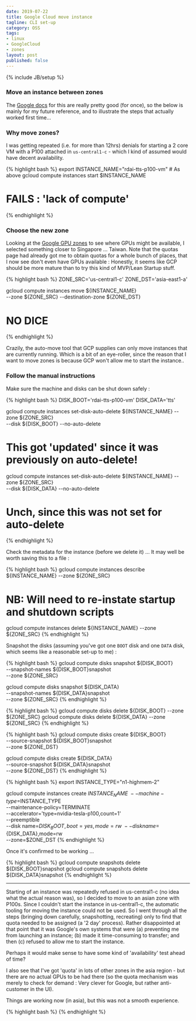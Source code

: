 ```yaml
---
date: 2019-07-22
title: Google Cloud move instance 
tagline: CLI set-up
category: OSS
tags:
- linux
- GoogleCloud
- zones
layout: post
published: false
---
```

{% include JB/setup %}


### Move an instance between zones

The [Google docs](https://cloud.google.com/compute/docs/instances/moving-instance-across-zones) for this
are really pretty good (for once), so the below is mainly for my future reference, and to 
illustrate the steps that actually worked first time...


### Why move zones?

I was getting repeated (i.e. for more than 12hrs) denials for starting a 2 core VM with a P100 attached in
`us-central1-c` - which I kind of assumed would have decent availability.

{% highlight bash %}
export INSTANCE_NAME="rdai-tts-p100-vm"  # As above
gcloud compute instances start $INSTANCE_NAME
# FAILS : 'lack of compute'
{% endhighlight %}


### Choose the new zone

Looking at the [Google GPU zones](https://cloud.google.com/compute/docs/gpus/) to see where GPUs might be available,
I selected something closer to Singapore ... Taiwan.  Note that the quotas page had already
got me to obtain quotas for a whole bunch of places, that I now see don't even have GPUs available : Honestly, 
it seems like GCP should be more mature than to try this kind of MVP/Lean Startup stuff.

{% highlight bash %}
ZONE_SRC='us-central1-c'
ZONE_DST='asia-east1-a'

gcloud compute instances move ${INSTANCE_NAME} \
    --zone ${ZONE_SRC} --destination-zone ${ZONE_DST}
# NO DICE
{% endhighlight %}

Crazily, the auto-move tool that GCP supplies can only move instances that are currently running.  Which 
is a bit of an eye-roller, since the reason that I want to move zones is because GCP won't allow me
to start the instance..


### Follow the manual instructions

Make sure the machine and disks can be shut down safely :

{% highlight bash %}
DISK_BOOT='rdai-tts-p100-vm'
DISK_DATA='tts'

gcloud compute instances set-disk-auto-delete ${INSTANCE_NAME} --zone ${ZONE_SRC} \
    --disk ${DISK_BOOT} --no-auto-delete
# This got 'updated' since it was previously on auto-delete!

gcloud compute instances set-disk-auto-delete ${INSTANCE_NAME} --zone ${ZONE_SRC} \
    --disk ${DISK_DATA} --no-auto-delete
# Unch, since this was not set for auto-delete
{% endhighlight %}


Check the metadata for the instance (before we delete it) ...  It may well be worth 
saving this to a file :

{% highlight bash %}
gcloud compute instances describe ${INSTANCE_NAME} --zone ${ZONE_SRC}
# NB: Will need to re-instate startup and shutdown scripts

gcloud compute instances delete ${INSTANCE_NAME} --zone ${ZONE_SRC}
{% endhighlight %}


Snapshot the disks (assuming you've got one `BOOT` disk and one `DATA` disk, which seems like
a reasonable set-up to me) :

{% highlight bash %}
gcloud compute disks snapshot ${DISK_BOOT} \
    --snapshot-names ${DISK_BOOT}snapshot \
    --zone ${ZONE_SRC}

gcloud compute disks snapshot ${DISK_DATA} \
    --snapshot-names ${DISK_DATA}snapshot \
    --zone ${ZONE_SRC}
{% endhighlight %}



{% highlight bash %}
gcloud compute disks delete ${DISK_BOOT} --zone ${ZONE_SRC}
gcloud compute disks delete ${DISK_DATA} --zone ${ZONE_SRC}
{% endhighlight %}

{% highlight bash %}
gcloud compute disks create ${DISK_BOOT} \
    --source-snapshot ${DISK_BOOT}snapshot \
    --zone ${ZONE_DST}
    
gcloud compute disks create ${DISK_DATA} \
    --source-snapshot ${DISK_DATA}snapshot \
    --zone ${ZONE_DST}
{% endhighlight %}

{% highlight bash %}
export INSTANCE_TYPE="n1-highmem-2"

gcloud compute instances create $INSTANCE_NAME \
        --machine-type=$INSTANCE_TYPE \
        --maintenance-policy=TERMINATE \
        --accelerator='type=nvidia-tesla-p100,count=1' \
        --preemptible \
        --disk name=${DISK_BOOT},boot=yes,mode=rw \
        --disk name=${DISK_DATA},mode=rw \
        --zone=$ZONE_DST
{% endhighlight %}

Once it's confirmed to be working ...

{% highlight bash %}
gcloud compute snapshots delete ${DISK_BOOT}snapshot
gcloud compute snapshots delete ${DISK_DATA}snapshot
{% endhighlight %}


-----------
Starting of an instance was repeatedly refused in us-central1-c (no idea what the actual reason was), so I decided to move to an asian zone with P100s.  Since I couldn't start the instance in us-central1-c, the automatic tooling for moving the instance could not be used.  So I went through all the steps (bringing down carefully, snapshotting, recreating) only to find that quota needed to be assigned (a '2 day' process).  Rather disappointed at that point that it was Google's own systems that were (a) preventing me from launching an instance; (b) made it time-consuming to transfer; and then (c) refused to allow me to start the instance.

Perhaps it would make sense to have some kind of 'availability' test ahead of time?

I also see that I've got 'quota' in lots of other zones in the asia region - but there are no actual GPUs to be had there (so the quota mechanism was merely to check for demand : Very clever for Google, but rather anti-customer in the UI).

Things are working now (in asia), but this was not a smooth experience.



{% highlight bash %}
{% endhighlight %}

